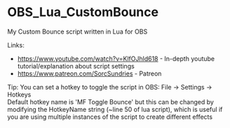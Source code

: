 # OBS_Lua_CustomBounce
My Custom Bounce script written in Lua for OBS

Links:
- https://www.youtube.com/watch?v=KlfOJhld618 - In-depth youtube tutorial/explanation about script settings
- https://www.patreon.com/SorcSundries - Patreon

Tip: You can set a hotkey to toggle the script in OBS: File -> Settings -> Hotkeys<br>
Default hotkey name is 'MF Toggle Bounce' but this can be changed by modifying the HotkeyName string (~line 50 of lua script), which is useful if you are using multiple instances of the script to create different effects
